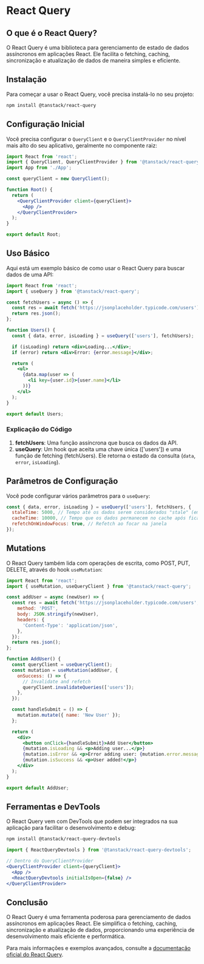 # React Query

## O que é o React Query?

O React Query é uma biblioteca para gerenciamento de estado de dados assíncronos em aplicações React. Ele facilita o fetching, caching, sincronização e atualização de dados de maneira simples e eficiente.

## Instalação

Para começar a usar o React Query, você precisa instalá-lo no seu projeto:

```bash
npm install @tanstack/react-query
```

## Configuração Inicial

Você precisa configurar o `QueryClient` e o `QueryClientProvider` no nível mais alto do seu aplicativo, geralmente no componente raiz:

```jsx
import React from 'react';
import { QueryClient, QueryClientProvider } from '@tanstack/react-query';
import App from './App';

const queryClient = new QueryClient();

function Root() {
  return (
    <QueryClientProvider client={queryClient}>
      <App />
    </QueryClientProvider>
  );
}

export default Root;
```

## Uso Básico

Aqui está um exemplo básico de como usar o React Query para buscar dados de uma API:

```jsx
import React from 'react';
import { useQuery } from '@tanstack/react-query';

const fetchUsers = async () => {
  const res = await fetch('https://jsonplaceholder.typicode.com/users');
  return res.json();
};

function Users() {
  const { data, error, isLoading } = useQuery(['users'], fetchUsers);

  if (isLoading) return <div>Loading...</div>;
  if (error) return <div>Error: {error.message}</div>;

  return (
    <ul>
      {data.map(user => (
        <li key={user.id}>{user.name}</li>
      ))}
    </ul>
  );
}

export default Users;
```

### Explicação do Código

1. **fetchUsers**: Uma função assíncrona que busca os dados da API.
2. **useQuery**: Um hook que aceita uma chave única (['users']) e uma função de fetching (fetchUsers). Ele retorna o estado da consulta (`data`, `error`, `isLoading`).

## Parâmetros de Configuração

Você pode configurar vários parâmetros para o `useQuery`:

```jsx
const { data, error, isLoading } = useQuery(['users'], fetchUsers, {
  staleTime: 5000, // Tempo até os dados serem considerados "stale" (em milissegundos)
  cacheTime: 10000, // Tempo que os dados permanecem no cache após ficarem "stale"
  refetchOnWindowFocus: true, // Refetch ao focar na janela
});
```

## Mutations

O React Query também lida com operações de escrita, como POST, PUT, DELETE, através do hook `useMutation`:

```jsx
import React from 'react';
import { useMutation, useQueryClient } from '@tanstack/react-query';

const addUser = async (newUser) => {
  const res = await fetch('https://jsonplaceholder.typicode.com/users', {
    method: 'POST',
    body: JSON.stringify(newUser),
    headers: {
      'Content-Type': 'application/json',
    },
  });
  return res.json();
};

function AddUser() {
  const queryClient = useQueryClient();
  const mutation = useMutation(addUser, {
    onSuccess: () => {
      // Invalidate and refetch
      queryClient.invalidateQueries(['users']);
    },
  });

  const handleSubmit = () => {
    mutation.mutate({ name: 'New User' });
  };

  return (
    <div>
      <button onClick={handleSubmit}>Add User</button>
      {mutation.isLoading && <p>Adding user...</p>}
      {mutation.isError && <p>Error adding user: {mutation.error.message}</p>}
      {mutation.isSuccess && <p>User added!</p>}
    </div>
  );
}

export default AddUser;
```

## Ferramentas e DevTools

O React Query vem com DevTools que podem ser integrados na sua aplicação para facilitar o desenvolvimento e debug:

```bash
npm install @tanstack/react-query-devtools
```

```jsx
import { ReactQueryDevtools } from '@tanstack/react-query-devtools';

// Dentro do QueryClientProvider
<QueryClientProvider client={queryClient}>
  <App />
  <ReactQueryDevtools initialIsOpen={false} />
</QueryClientProvider>
```

## Conclusão

O React Query é uma ferramenta poderosa para gerenciamento de dados assíncronos em aplicações React. Ele simplifica o fetching, caching, sincronização e atualização de dados, proporcionando uma experiência de desenvolvimento mais eficiente e performática. 

Para mais informações e exemplos avançados, consulte a [documentação oficial do React Query](https://react-query.tanstack.com/).